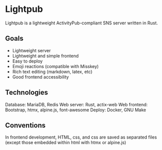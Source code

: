 # Lightpub

Lightpub is a lightweight ActivityPub-compliant SNS server written in Rust.

## Goals

- Lightweight server
- Lightweight and simple frontend
- Easy to deploy
- Emoji reactions (compatible with Misskey)
- Rich text editing (markdown, latex, etc)
- Good frontend accessibility

## Technologies

Database: MariaDB, Redis
Web server: Rust, actix-web
Web frontend: Bootstrap, htmx, alpine.js, font-awesome
Deploy: Docker, GNU Make


## Conventions
In frontend development, HTML, css, and css are saved as separated files (except those embedded within html with htmx or alpine.js)
